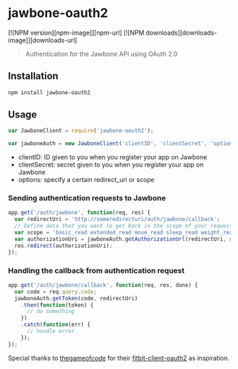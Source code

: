 # jawbone-oauth2

[![NPM version][npm-image]][npm-url]
[![NPM downloads][downloads-image]][downloads-url]

> Authentication for the Jawbone API using OAuth 2.0

## Installation

```sh
npm install jawbone-oauth2
```

## Usage

```javascript
var JawboneClient = require('jawbone-oauth2');

var jawboneAuth = new JawboneClient('clientID', 'clientSecret', 'options');
```

* clientID: ID given to you when you register your app on Jawbone
* clientSecret: secret given to you when you register your app on Jawbone
* options: specify a certain redirect_uri or scope

### Sending authentication requests to Jawbone

```javascript
app.get('/auth/jawbone', function(req, res) {
  var redirectUri = 'http://someredirecturi/auth/jawbone/callback';
  // Define data that you want to get back in the scope of your request to Jawbone
  var scope = 'basic_read extended_read move_read sleep_read weight_read heartrate_read';
  var authorizationUri = jawboneAuth.getAuthorizationUrl(redirectUri, scope);
  res.redirect(authorizationUri);
});
```

### Handling the callback from authentication request

```javascript
app.get('/auth/jawbone/callback', function(req, res, done) {
  var code = req.query.code;
  jawboneAuth.getToken(code, redirectUri)
    .then(function(token) {
      // do something
    })
    .catch(function(err) {
      // handle error
    });
});
```

Special thanks to [thegameofcode](https://github.com/thegameofcode) for their [fitbit-client-oauth2](https://github.com/thegameofcode/fitbit-client-oauth2) as inspiration.
